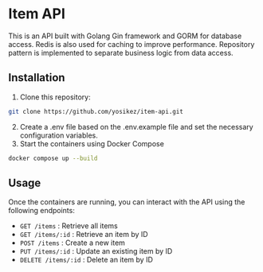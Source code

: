 # Item API

This is an API built with Golang Gin framework and GORM for database access. Redis is also used for caching to improve performance. Repository pattern is implemented to separate business logic from data access.

## Installation

1. Clone this repository:
```bash
git clone https://github.com/yosikez/item-api.git
```
2. Create a .env file based on the .env.example file and set the necessary configuration variables.
3. Start the containers using Docker Compose
```bash
docker compose up --build
```

## Usage

Once the containers are running, you can interact with the API using the following endpoints:

- `GET /items` : Retrieve all items
- `GET /items/:id` : Retrieve an item by ID
- `POST /items` : Create a new item
- `PUT /items/:id` : Update an existing item by ID
- `DELETE /items/:id` : Delete an item by ID